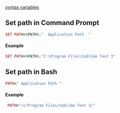 [syntax variables](https://ss64.com/nt/syntax-variables.html)

## Set path in Command Prompt

```ruby
SET PATH=%PATH%;"  Application Path  "
```

#### Example

```ruby
SET PATH=%PATH%;"C:\Program Files\Sublime Text 3"
 ```

## Set path in Bash
```ruby
PATH=" Application Path "
```

#### Example

```ruby
 PATH="/c/Program Files/Sublime Text 3/"
 ```